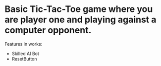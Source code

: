 # Basic Tic-Tac-Toe game where you are player one and playing against a computer opponent.

Features in works: 
* Skilled AI Bot
* ResetButton
